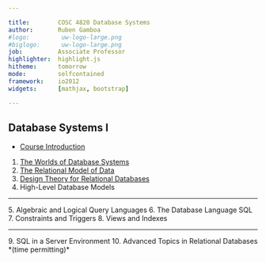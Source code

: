 ```yaml
---

title:        COSC 4820 Database Systems
author:       Ruben Gamboa
#logo:         uw-logo-large.png
#biglogo:      uw-logo-large.png
job:          Associate Professor
highlighter:  highlight.js
hitheme:      tomorrow
mode:         selfcontained
framework:    io2012
widgets:      [mathjax, bootstrap]

---
```


<style>
.title-slide {
     background-color: #EDE0CF; /* CBE7A5; #EDE0CF; ; #CA9F9D*/
     background-image: url(assets/img/uw-logo-large.png);
     background-repeat: no-repeat;
     background-position: center top;
   }
</style>

## Database Systems I

*  [Course Introduction](ch00-introduction.html)
1. [The Worlds of Database Systems](ch01-worlds-of-dbms.html)
2. [The Relational Model of Data](ch02-relational-model.html)
3. [Design Theory for Relational Databases](ch03-design-theory.html)
4. High-Level Database Models
<hr>
5. Algebraic and Logical Query Languages
6. The Database Language SQL
7. Constraints and Triggers
8. Views and Indexes
<hr>
9. SQL in a Server Environment
10. Advanced Topics in Relational Databases *(time permitting)*





